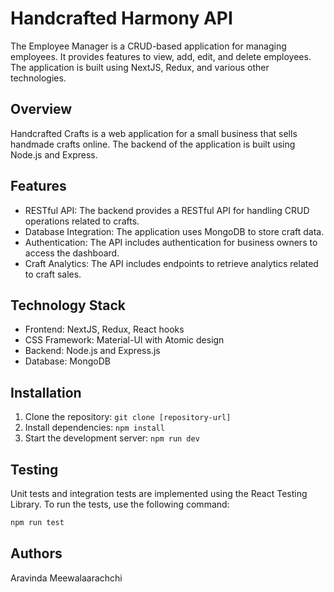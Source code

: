 # Handcrafted Harmony API

The Employee Manager is a CRUD-based application for managing employees. It provides features to view, add, edit, and delete employees. The application is built using NextJS, Redux, and various other technologies.

## Overview

Handcrafted Crafts is a web application for a small business that sells handmade crafts online. The backend of the application is built using Node.js and Express.

## Features

- RESTful API: The backend provides a RESTful API for handling CRUD operations related to crafts.
- Database Integration: The application uses MongoDB to store craft data.
- Authentication: The API includes authentication for business owners to access the dashboard.
- Craft Analytics: The API includes endpoints to retrieve analytics related to craft sales.

## Technology Stack

- Frontend: NextJS, Redux, React hooks
- CSS Framework: Material-UI with Atomic design
- Backend: Node.js and Express.js
- Database: MongoDB

## Installation

1. Clone the repository: `git clone [repository-url]`
2. Install dependencies: `npm install`
3. Start the development server: `npm run dev`

## Testing

Unit tests and integration tests are implemented using the React Testing Library. To run the tests, use the following command:

```bash
npm run test
```

## Authors

Aravinda Meewalaarachchi